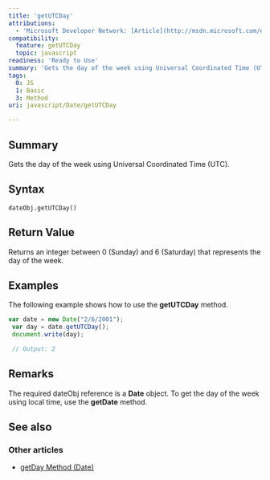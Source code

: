```yaml
---
title: 'getUTCDay'
attributions:
  - 'Microsoft Developer Network: [Article](http://msdn.microsoft.com/en-us/library/ie/aexkzf1c(v=vs.94).aspx)'
compatibility:
  feature: getUTCDay
  topic: javascript
readiness: 'Ready to Use'
summary: 'Gets the day of the week using Universal Coordinated Time (UTC).'
tags:
  0: JS
  1: Basic
  3: Method
uri: javascript/Date/getUTCDay

---
```

## Summary

Gets the day of the week using Universal Coordinated Time (UTC).

## Syntax

    dateObj.getUTCDay()

## Return Value

Returns an integer between 0 (Sunday) and 6 (Saturday) that represents the day of the week.

## Examples

The following example shows how to use the **getUTCDay** method.

``` js
var date = new Date("2/6/2001");
 var day = date.getUTCDay();
 document.write(day);

 // Output: 2
```

## Remarks

The required dateObj reference is a **Date** object. To get the day of the week using local time, use the **getDate** method.

## See also

### Other articles

-   [getDay Method (Date)](/javascript/Date/getDay)

